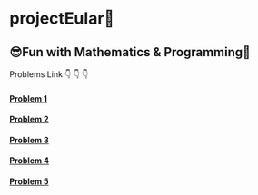 # projectEular🤖

## 😎Fun with Mathematics &amp; Programming👾
Problems Link 👇 👇 👇 

#### [Problem 1](https://projecteuler.net/problem=1) 

#### [Problem 2](https://projecteuler.net/problem=2)

#### [Problem 3](https://projecteuler.net/problem=3)

#### [Problem 4](https://projecteuler.net/problem=4)

#### [Problem 5](https://projecteuler.net/problem=5)
